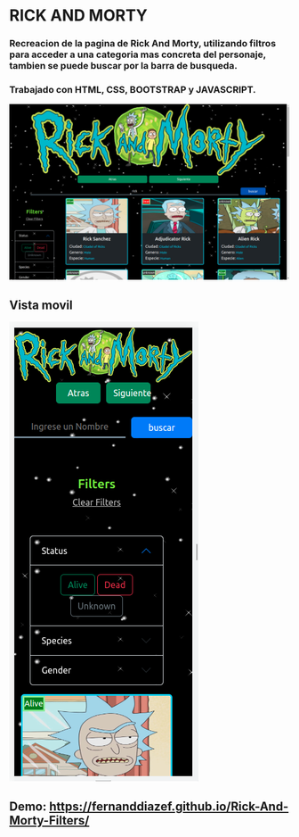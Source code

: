 # RICK AND MORTY
### Recreacion de la pagina de Rick And Morty, utilizando filtros para acceder a una categoria mas concreta del personaje, tambien se puede buscar por la barra de busqueda. 

### Trabajado con HTML, CSS, BOOTSTRAP y JAVASCRIPT.
![image text](./imagenes/ejemplo-de-pagina.png)

## Vista movil
![image text](./imagenes/pagina-movil.png)

## Demo: https://fernanddiazef.github.io/Rick-And-Morty-Filters/
